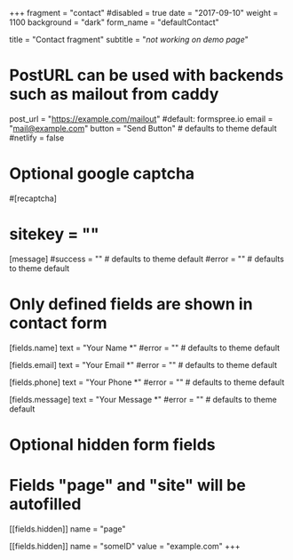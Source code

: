 +++
fragment = "contact"
#disabled = true
date = "2017-09-10"
weight = 1100
background = "dark"
form_name = "defaultContact"

title = "Contact fragment"
subtitle  = "*not working on demo page*"

# PostURL can be used with backends such as mailout from caddy
post_url = "https://example.com/mailout" #default: formspree.io
email = "mail@example.com"
button = "Send Button" # defaults to theme default
#netlify = false

# Optional google captcha
#[recaptcha]
#  sitekey = ""

[message]
  #success = "" # defaults to theme default
  #error = "" # defaults to theme default

# Only defined fields are shown in contact form
[fields.name]
  text = "Your Name *"
  #error = "" # defaults to theme default

[fields.email]
  text = "Your Email *"
  #error = "" # defaults to theme default

[fields.phone]
  text = "Your Phone *"
  #error = "" # defaults to theme default

[fields.message]
  text = "Your Message *"
  #error = "" # defaults to theme default

# Optional hidden form fields
# Fields "page" and "site" will be autofilled
[[fields.hidden]]
  name = "page"

[[fields.hidden]]
  name = "someID"
  value = "example.com"
+++
